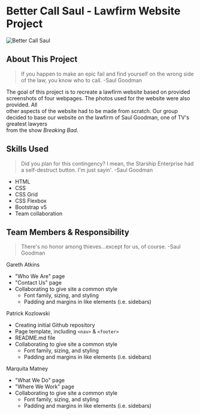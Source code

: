 # Better Call Saul - Lawfirm Website Project

![Better Call Saul](./images/saul_logo)

## About This Project

> If you happen to make an epic fail and find yourself on the wrong side of the law, you know who to call. -Saul Goodman

The goal of this project is to recreate a lawfirm website based on provided screenshots of four webpages. The photos used for the website were also provided. All   
other aspects of the website had to be made from scratch. Our group decided to base our website on the lawfirm of Saul Goodman, one of TV's greatest lawyers   
from the show *Breaking Bad*. 

## Skills Used

> Did you plan for this contingency? I mean, the Starship Enterprise had a self-destruct button. I'm just sayin'. -Saul Goodman

- HTML
- CSS
- CSS Grid
- CSS Flexbox
- Bootstrap v5
- Team collaboration

## Team Members & Responsibility

> There's no honor among thieves...except for us, of course. -Saul Goodman

Gareth Atkins
- "Who We Are" page
- "Contact Us" page
- Collaborating to give site a common style
  - Font family, sizing, and styling
  - Padding and margins in like elements (i.e. sidebars)

Patrick Kozlowski
- Creating initial Github repository
- Page template, including `<nav>` & `<footer>`
- README.md file
- Collaborating to give site a common style
  - Font family, sizing, and styling
  - Padding and margins in like elements (i.e. sidebars)

Marquita Matney
- "What We Do" page
- "Where We Work" page
- Collaborating to give site a common style
  - Font family, sizing, and styling
  - Padding and margins in like elements (i.e. sidebars)
